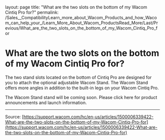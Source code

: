 layout: page
title: "What are the two slots on the bottom of my Wacom Cintiq Pro for?"
permalink: /Sales__CompatibilityLearn_more_about_Wacom_Products_and_how_Wacom_can_help_your_/Learn_More_About_Wacom_ProductsRead_More/Last/Previous/What_are_the_two_slots_on_the_bottom_of_my_Wacom_Cintiq_Pro_for

# What are the two slots on the bottom of my Wacom Cintiq Pro for?

The two stand slots located on the bottom of Cintiq Pro are designed for you to attach the optional adjustable Wacom Stand. The Wacom Stand offers more angles in addition to the built-in legs on your Wacom Cintiq Pro.



 The Wacom Stand stand will be coming soon. Please click here for product announcements and launch information.

---
Source: [https://support.wacom.com/hc/en-us/articles/1500006339422-What-are-the-two-slots-on-the-bottom-of-my-Wacom-Cintiq-Pro-for](https://support.wacom.com/hc/en-us/articles/1500006339422-What-are-the-two-slots-on-the-bottom-of-my-Wacom-Cintiq-Pro-for)
